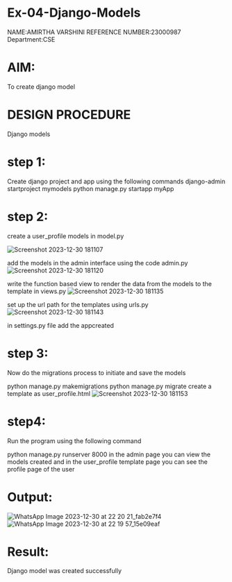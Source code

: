 # Ex-04-Django-Models
NAME:AMIRTHA VARSHINI
REFERENCE NUMBER:23000987
Department:CSE
# AIM:
To create django model

# DESIGN PROCEDURE
Django models

# step 1: 
Create django project and app using the following commands django-admin startproject mymodels python manage.py startapp myApp

# step 2: 
create a user_profile models in model.py

![Screenshot 2023-12-30 181107](https://github.com/amirtha5591/ODD2023-WT-Ex-04-Django-Models/assets/145742831/b7ee354d-bc20-466c-b01e-7b8073a1f6e7)


add the models in the admin interface using the code admin.py
![Screenshot 2023-12-30 181120](https://github.com/amirtha5591/ODD2023-WT-Ex-04-Django-Models/assets/145742831/4ed9f9e2-5c45-4c52-ad8e-1350020b88c8)


write the function based view to render the data from the models to the template in views.py
![Screenshot 2023-12-30 181135](https://github.com/amirtha5591/ODD2023-WT-Ex-04-Django-Models/assets/145742831/62d32c5a-2fa9-433a-a0ad-b2820c37b16e)



set up the url path for the templates using urls.py
![Screenshot 2023-12-30 181143](https://github.com/amirtha5591/ODD2023-WT-Ex-04-Django-Models/assets/145742831/0e522a98-4392-42ff-9a5f-327b14da5622)

in settings.py file add the appcreated

# step 3: 
Now do the migrations process to initiate and save the models

python manage.py makemigrations python manage.py migrate create a template as user_profile.html
![Screenshot 2023-12-30 181153](https://github.com/amirtha5591/ODD2023-WT-Ex-04-Django-Models/assets/145742831/056fd9e5-303f-4051-94ff-042824f614d8)

# step4: 
Run the program using the following command

python manage.py runserver 8000 in the admin page you can view the models created and in the user_profile template page you can see the profile page of the user

# Output:
![WhatsApp Image 2023-12-30 at 22 20 21_fab2e7f4](https://github.com/amirtha5591/ODD2023-WT-Ex-04-Django-Models/assets/145742831/2e169653-fea4-4086-9426-fcd6645a0ca4)
![WhatsApp Image 2023-12-30 at 22 19 57_15e09eaf](https://github.com/amirtha5591/ODD2023-WT-Ex-04-Django-Models/assets/145742831/172fe080-d668-4a8e-bfee-ae905844dbfa)





# Result:
Django model was created successfully
